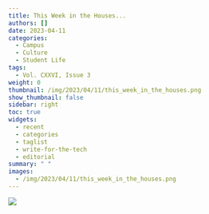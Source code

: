 ```yaml
---
title: This Week in the Houses...
authors: []
date: 2023-04-11
categories:
  - Campus
  - Culture
  - Student Life
tags:
  - Vol. CXXVI, Issue 3
weight: 0
thumbnail: /img/2023/04/11/this_week_in_the_houses.png
show_thumbnail: false
sidebar: right
toc: true
widgets:
  - recent
  - categories
  - taglist
  - write-for-the-tech
  - editorial
summary: " "
images:
  - /img/2023/04/11/this_week_in_the_houses.png
---
```


![](/img/2023/04/11/this_week_in_the_houses.png)